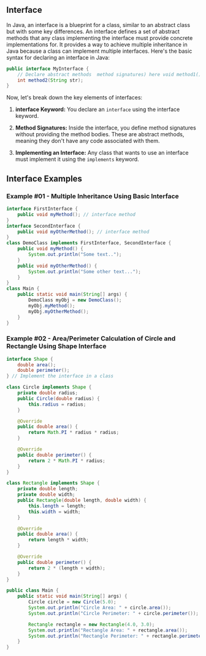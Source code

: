 ## Interface

In Java, an interface is a blueprint for a class, similar to an abstract class but with some key differences. An interface defines a set of abstract methods that any class implementing the interface must provide concrete implementations for. It provides a way to achieve multiple inheritance in Java because a class can implement multiple interfaces.
Here's the basic syntax for declaring an interface in Java:

```java
public interface MyInterface {
    // Declare abstract methods  method signatures) here void method1();
    int method2(String str);
}
```

Now, let's break down the key elements of interfaces:

1. **interface Keyword:** You declare an `interface` using the interface keyword.

2. **Method Signatures:** Inside the interface, you define method signatures without providing the method bodies. These are abstract methods, meaning they don't have any code associated with them.

3. **Implementing an Interface:** Any class that wants to use an interface must implement it using the `implements` keyword.

## Interface Examples

### Example #01 - Multiple Inheritance Using Basic Interface

```java
interface FirstInterface {
    public void myMethod(); // interface method
}
interface SecondInterface {
    public void myOtherMethod(); // interface method
}
class DemoClass implements FirstInterface, SecondInterface {
    public void myMethod() {
        System.out.println("Some text..");
    }
    public void myOtherMethod() {
        System.out.println("Some other text...");
    }
}
class Main {
    public static void main(String[] args) {
        DemoClass myObj = new DemoClass();
        myObj.myMethod();
        myObj.myOtherMethod();
    }
}
```

### Example #02 - Area/Perimeter Calculation of Circle and Rectangle Using Shape Interface

```java
interface Shape {
    double area();
    double perimeter();
} // Implement the interface in a class

class Circle implements Shape {
    private double radius;
    public Circle(double radius) {
        this.radius = radius;
    }

    @Override
    public double area() {
        return Math.PI * radius * radius;
    }

    @Override
    public double perimeter() {
        return 2 * Math.PI * radius;
    }
}

class Rectangle implements Shape {
    private double length;
    private double width;
    public Rectangle(double length, double width) {
        this.length = length;
        this.width = width;
    }

    @Override
    public double area() {
        return length * width;
    }

    @Override
    public double perimeter() {
        return 2 * (length + width);
    }
}

public class Main {
    public static void main(String[] args) {
        Circle circle = new Circle(5.0);
        System.out.println("Circle Area: " + circle.area());
        System.out.println("Circle Perimeter: " + circle.perimeter());

        Rectangle rectangle = new Rectangle(4.0, 3.0);
        System.out.println("Rectangle Area: " + rectangle.area());
        System.out.println("Rectangle Perimeter: " + rectangle.perimeter());
    }
}
```
